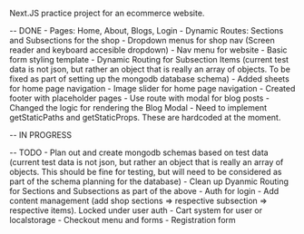 Next.JS practice project for an ecommerce website.


-- DONE
    - Pages: Home, About, Blogs, Login
    - Dynamic Routes: Sections and Subsections for the shop
    - Dropdown menus for shop nav (Screen reader and keyboard accesible dropdown)
    - Nav menu for website
    - Basic form styling template
    - Dynamic Routing for Subsection Items (current test data is not json, but rather an object that is really an array of objects. To be fixed as part of setting up the mongodb database schema)
    - Added sheets for home page navigation
    - Image slider for home page navigation
    - Created footer with placeholder pages
    - Use route with modal for blog posts
    - Changed the logic for rendering the Blog Modal
    - Need to implement getStaticPaths and getStaticProps. These are hardcoded at the moment.

-- IN PROGRESS


-- TODO
    - Plan out and create mongodb schemas based on test data (current test data is not json, but rather an object that is really an array of objects. This should be fine for testing, but will need to be considered as part of the schema planning for the database)
    - Clean up Dyanmic Routing for Sections and Subsections as part of the above
    - Auth for login
    - Add content management (add shop sections => respective subsection => respective items). Locked under user auth
    - Cart system for user or localstorage
    - Checkout menu and forms
    - Registration form
